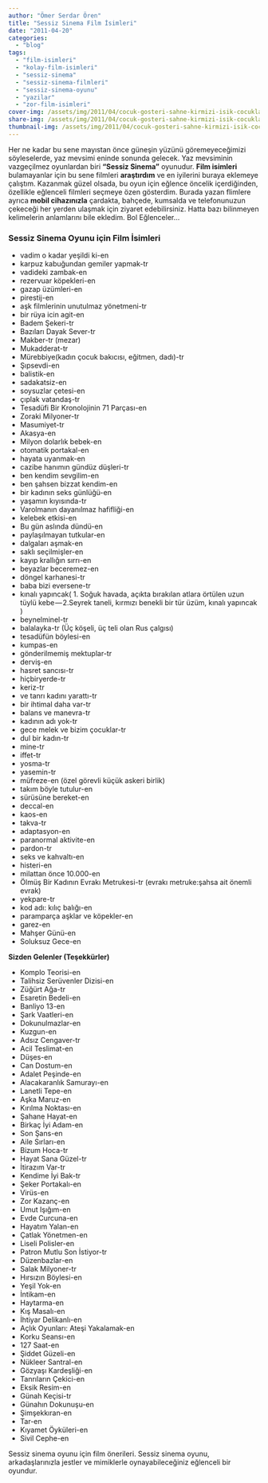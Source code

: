 ```yaml
---
author: "Ömer Serdar Ören"
title: "Sessiz Sinema Film İsimleri"
date: "2011-04-20"
categories: 
  - "blog"
tags: 
  - "film-isimleri"
  - "kolay-film-isimleri"
  - "sessiz-sinema"
  - "sessiz-sinema-filmleri"
  - "sessiz-sinema-oyunu"
  - "yazilar"
  - "zor-film-isimleri"
cover-img: /assets/img/2011/04/cocuk-gosteri-sahne-kirmizi-isik-cocuklar-oyun.jpg
share-img: /assets/img/2011/04/cocuk-gosteri-sahne-kirmizi-isik-cocuklar-oyun.jpg
thumbnail-img: /assets/img/2011/04/cocuk-gosteri-sahne-kirmizi-isik-cocuklar-oyun.jpg
---
```


Her ne kadar bu sene mayıstan önce güneşin yüzünü göremeyeceğimizi söyleselerde, yaz mevsimi eninde sonunda gelecek. Yaz mevsiminin vazgeçilmez oyunlardan biri **“Sessiz Sinema”** oyunudur. **Film isimleri** bulamayanlar için bu sene filmleri **araştırdım** ve en iyilerini buraya eklemeye çalıştım. Kazanmak güzel olsada, bu oyun için eğlence öncelik içerdiğinden, özellikle eğlenceli filmleri seçmeye özen gösterdim. Burada yazan flimlere ayrıca **mobil cihazınızla** çardakta, bahçede, kumsalda ve telefonunuzun çekeceği her yerden ulaşmak için ziyaret edebilirsiniz. Hatta bazı bilinmeyen kelimelerin anlamlarını bile ekledim. Bol Eğlenceler…

### Sessiz Sinema Oyunu için Film İsimleri

- vadim o kadar yeşildi ki-en
- karpuz kabuğundan gemiler yapmak-tr
- vadideki zambak-en
- rezervuar köpekleri-en
- gazap üzümleri-en
- pirestij-en
- aşk filmlerinin unutulmaz yönetmeni-tr
- bir rüya icin agit-en
- Badem Şekeri-tr
- Bazıları Dayak Sever-tr
- Makber-tr (mezar)
- Mukadderat-tr
- Mürebbiye(kadın çocuk bakıcısı, eğitmen, dadı)-tr
- Şıpsevdi-en
- balistik-en
- sadakatsiz-en
- soysuzlar çetesi-en
- çıplak vatandaş-tr
- Tesadüfi Bir Kronolojinin 71 Parçası-en
- Zoraki Milyoner-tr
- Masumiyet-tr
- Akasya-en
- Milyon dolarlık bebek-en
- otomatik portakal-en
- hayata uyanmak-en
- cazibe hanımın gündüz düşleri-tr
- ben kendim sevgilim-en
- ben şahsen bizzat kendim-en
- bir kadının seks günlüğü-en
- yaşamın kıyısında-tr
- Varolmanın dayanılmaz hafifliği-en
- kelebek etkisi-en
- Bu gün aslında dündü-en
- paylaşılmayan tutkular-en
- dalgaları aşmak-en
- saklı seçilmişler-en
- kayıp krallığın sırrı-en
- beyazlar beceremez-en
- döngel karhanesi-tr
- baba bizi eversene-tr
- kınalı yapıncak( 1. Soğuk havada, açıkta bırakılan atlara örtülen uzun tüylü kebe — 2.Seyrek taneli, kırmızı benekli bir tür üzüm, kınalı yapıncak )
- beynelminel-tr
- balalayka-tr (Üç köşeli, üç teli olan Rus çalgısı)
- tesadüfün böylesi-en
- kumpas-en
- gönderilmemiş mektuplar-tr
- derviş-en
- hasret sancısı-tr
- hiçbiryerde-tr
- keriz-tr
- ve tanrı kadını yarattı-tr
- bir ihtimal daha var-tr
- balans ve manevra-tr
- kadının adı yok-tr
- gece melek ve bizim çocuklar-tr
- dul bir kadın-tr
- mine-tr
- iffet-tr
- yosma-tr
- yasemin-tr
- müfreze-en (özel görevli küçük askeri birlik)
- takım böyle tutulur-en
- sürüsüne bereket-en
- deccal-en
- kaos-en
- takva-tr
- adaptasyon-en
- paranormal aktivite-en
- pardon-tr
- seks ve kahvaltı-en
- histeri-en
- milattan önce 10.000-en
- Ölmüş Bir Kadının Evrakı Metrukesi-tr (evrakı metruke:şahsa ait önemli evrak)
- yekpare-tr
- kod adı: kılıç balığı-en
- paramparça aşklar ve köpekler-en
- garez-en
- Mahşer Günü-en
- Soluksuz Gece-en

**Sizden Gelenler (Teşekkürler)**

- Komplo Teorisi-en
- Talihsiz Serüvenler Dizisi-en
- Züğürt Ağa-tr
- Esaretin Bedeli-en
- Banliyo 13-en
- Şark Vaatleri-en
- Dokunulmazlar-en
- Kuzgun-en
- Adsız Cengaver-tr
- Acil Teslimat-en
- Düşes-en
- Can Dostum-en
- Adalet Peşinde-en
- Alacakaranlık Samurayı-en
- Lanetli Tepe-en
- Aşka Maruz-en
- Kırılma Noktası-en
- Şahane Hayat-en
- Birkaç İyi Adam-en
- Son Şans-en
- Aile Sırları-en
- Bizum Hoca-tr
- Hayat Sana Güzel-tr
- İtirazım Var-tr
- Kendime İyi Bak-tr
- Şeker Portakalı-en
- Virüs-en
- Zor Kazanç-en
- Umut Işığım-en
- Evde Curcuna-en
- Hayatım Yalan-en
- Çatlak Yönetmen-en
- Liseli Polisler-en
- Patron Mutlu Son İstiyor-tr
- Düzenbazlar-en
- Salak Milyoner-tr
- Hırsızın Böylesi-en
- Yeşil Yok-en
- İntikam-en
- Haytarma-en
- Kış Masalı-en
- İhtiyar Delikanlı-en
- Açlık Oyunları: Ateşi Yakalamak-en
- Korku Seansı-en
- 127 Saat-en
- Şiddet Güzeli-en
- Nükleer Santral-en
- Gözyaşı Kardeşliği-en
- Tanrıların Çekici-en
- Eksik Resim-en
- Günah Keçisi-tr
- Günahın Dokunuşu-en
- Şimşekkıran-en
- Tar-en
- Kıyamet Öyküleri-en
- Sivil Cephe-en

Sessiz sinema oyunu için film önerileri. Sessiz sinema oyunu, arkadaşlarınızla jestler ve mimiklerle oynayabileceğiniz eğlenceli bir oyundur.